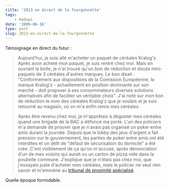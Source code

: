 ```yaml
---
title: '2013 en direct de la fourgonnette'
tags:
    - Hadopi
date: '2009-06-16'
type: post
slug: 2013-en-direct-de-la-fourgonnette
---
```


Témoignage en direct du futur :

> Aujourd'hui, je suis allé m'acheter un paquet de céréales Kralog'z. Après avoir acheté mon paquet, je suis rentré chez moi. Mais en ouvrant la boite, je n'ai trouvé qu'un bon de réduction et douze mini-paquets de 3 céréales d'autres marques. Le bon disait : "Conformément aux dispositions de la Comission Européenne, la marque Kralog'z - actuellement en position dominante sur son marché - doit proposer à ses consommateurs diverses solutions alternatives afin de faciliter un véritable choix". J'ai noté sur mon bon de réduction le nom des céréales Kralog'z que je voulais et je suis retourné au magasin, où on m'a enfin remis mes céréales.
>
> Après être revenu chez moi, je m'apprêtais à déguster mes céréales quand une brigade de la BAC a défoncé ma porte. L'un des policiers m'a demandé de prouver que je n'avais pas organisé un poker entre amis durant la journée. Depuis que le lobby des jeux d'argent a fait pression sur le gouvernement, les parties de poker entre amis ont été interdites et un délit de "défaut de sécurisation du domicile" a été crée. C'est visiblement de ça qu'on m'accuse, après dénonciation d'un de mes voisins qui aurait vu un carton de pizza vide dans la poubelle commune. J'explique que je n'étais pas chez moi, que j'essayais juste d'acheter mes céréales, mais le policier ne veut rien savoir et m'emmène au [tribunal de proximité spécialisé](http://www.20minutes.fr/france/331937-20090611-hadopi-franck-riester-veut-creer-juges-specialises).

Quelle époque formidable.
